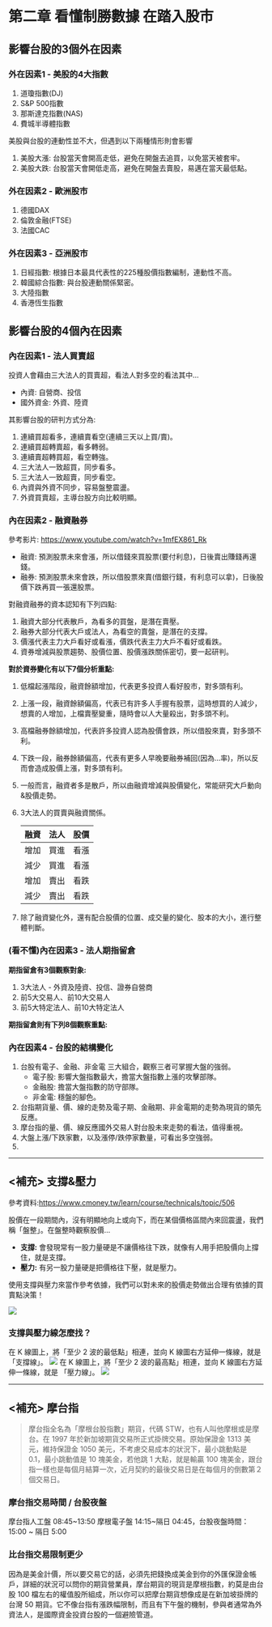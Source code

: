 # 第二章 看懂制勝數據 在踏入股市

## **影響台股的3個外在因素**

### **外在因素1 - 美股的4大指數**
1. 道瓊指數(DJ)
2. S&P 500指數
3. 那斯達克指數(NAS)
4. 費城半導體指數

美股與台股的連動性並不大，但遇到以下兩種情形則會影響
1. 美股大漲: 台股當天會開高走低，避免在開盤去追買，以免當天被套牢。
2. 美股大跌: 台股當天會開低走高，避免在開盤去賣股，易邁在當天最低點。

### **外在因素2 - 歐洲股市**
1. 德國DAX
2. 倫敦金融(FTSE)
3. 法國CAC

### **外在因素3 - 亞洲股市**
1. 日經指數: 根據日本最具代表性的225種股價指數編制，連動性不高。
2. 韓國綜合指數: 與台股連動關係緊密。
3. 大陸指數
4. 香港恆生指數

## **影響台股的4個內在因素**

### **內在因素1 - 法人買賣超**
投資人會藉由三大法人的買賣超，看法人對多空的看法其中...
- 內資: 自營商、投信
- 國外資金: 外資、陸資

其影響台股的研判方式分為:
1. 連續買超看多，連續賣看空(連續三天以上買/賣)。
2. 連續買超轉賣超，看多轉弱。
3. 連續賣超轉買超，看空轉強。
4. 三大法人一致超買，同步看多。
5. 三大法人一致超賣，同步看空。
6. 內資與外資不同步，容易盤整震盪。
7. 外資買賣超，主導台股方向比較明顯。

### **內在因素2 - 融資融券**
  參考影片: https://www.youtube.com/watch?v=1mfEX861_Rk
- 融資: 預測股票未來會漲，所以借錢來買股票(要付利息)，日後賣出賺錢再還錢。
- 融券: 預測股票未來會跌，所以借股票來賣(借銀行錢，有利息可以拿)，日後股價下跌再買一張還股票。

對融資融券的資本認知有下列四點:
1. 融資大部分代表散戶，為看多的買盤，是潛在賣壓。
2. 融券大部分代表大戶或法人，為看空的賣盤，是潛在的支撐。
3. 價漲代表主力大戶看好或看漲，價跌代表主力大戶不看好或看跌。
4. 資券增減與股票趨勢、股價位置、股價漲跌關係密切，要一起研判。

**對於資券變化有以下7個分析重點:**
1. 低檔起漲階段，融資餘額增加，代表更多投資人看好股市，對多頭有利。
2. 上漲一段，融資餘額偏高，代表已有許多人手握有股票，這時想買的人減少，想賣的人增加，上檔賣壓變重，隨時會以人大量殺出，對多頭不利。
3. 高檔融券餘額增加，代表許多投資人認為股價會跌，所以借股來賣，對多頭不利。
4. 下跌一段，融券餘額偏高，代表有更多人早晚要融券補回(因為...率)，所以反而會造成股價上漲，對多頭有利。
5. 一般而言，融資者多是散戶，所以由融資增減與股價變化，常能研究大戶動向&股價走勢。
6. 3大法人的買賣與融資關係。
   
    | 融資 | 法人 | 股價 |
    | --   | --   | --   |
    | 增加 | 買進 | 看漲 |
    | 減少 | 買進 | 看漲 |
    | 增加 | 賣出 | 看跌 |
    | 減少 | 賣出 | 看跌 |
    
7. 除了融資變化外，還有配合股價的位置、成交量的變化、股本的大小，進行整體判斷。

### **(看不懂)內在因素3 - 法人期指留倉**

**期指留倉有3個觀察對象:**
1. 3大法人 - 外資及陸資、投信、證券自營商
2. 前5大交易人、前10大交易人
3. 前5大特定法人、前10大特定法人

**期指留倉則有下列8個觀察重點:**

### **內在因素4 - 台股的結構變化**
1. 台股有電子、金融、非金電 三大組合，觀察三者可掌握大盤的強弱。
   - 電子股: 影響大盤指數最大，擔當大盤指數上漲的攻擊部隊。
   - 金融股: 擔當大盤指數的防守部隊。
   - 非金電: 穩盤的腳色。
2. 台指期貨量、價、線的走勢及電子期、金融期、非金電期的走勢為現貨的領先反應。
3. 摩台指的量、價、線反應國外交易人對台股未來走勢的看法，值得重視。
4. 大盤上漲/下跌家數，以及漲停/跌停家數量，可看出多空強弱。
5. 

---

## **<補充> 支撐&壓力**
參考資料:https://www.cmoney.tw/learn/course/technicals/topic/506

股價在一段期間內，沒有明顯地向上或向下，而在某個價格區間內來回震盪，我們稱「盤整」。在盤整時觀察股價...
- **支撐:** 會發現常有一股力量硬是不讓價格往下跌，就像有人用手把股價向上撐住，就是支撐。
- **壓力:** 有另一股力量硬是把價格往下壓，就是壓力。

使用支撐與壓力來當作參考依據，我們可以對未來的股價走勢做出合理有依據的買賣點決策！

![](https://fsv.cmoney.tw/cmstatic/learn/content/44/20140815135041654_XL.jpg)

### **支撐與壓力線怎麼找？**

在 K 線圖上，將「至少 2 波的最低點」相連，並向 K 線圖右方延伸一條線，就是 「支撐線」。
![](https://fsv.cmoney.tw/cmstatic/notes/content/114678/20140925111320741_XL.jpg)
在 K 線圖上，將「至少 2 波的最高點」相連，並向 K 線圖右方延伸一條線，就是 「壓力線」。
![](https://fsv.cmoney.tw/cmstatic/notes/content/114678/20140925111330300_XL.jpg)


---

## **<補充> 摩台指**
> 摩台指全名為「摩根台股指數」期貨，代碼 STW，也有人叫他摩根或是摩台。在 1997 年於新加坡期貨交易所正式掛牌交易。原始保證金 1313 美元，維持保證金 1050 美元，不考慮交易成本的狀況下，最小跳動點是 0.1，最小跳動值是 10 塊美金，若他跳 1 大點，就是輸贏 100 塊美金，跟台指一樣也是每個月結算一次，近月契約的最後交易日是在每個月的倒數第２個交易日。

### **摩台指交易時間 / 台股夜盤**
摩台指人工盤 08:45~13:50
摩根電子盤 14:15~隔日 04:45，台股夜盤時間：15:00 ~ 隔日 5:00
### **比台指交易限制更少**
因為是美金計價，所以要交易它的話，必須先把錢換成美金到你的外匯保證金帳戶，詳細的狀況可以問你的期貨營業員，摩台期貨的現貨是摩根指數，約莫是由台股 100 檔左右的權值股所組成，所以你可以把摩台期貨想像成是在新加坡掛牌的台灣 50 期貨。它不像台指有漲跌幅限制，而且有下午盤的機制，參與者通常為外資法人，是國際資金投資台股的一個避險管道。

 
 

